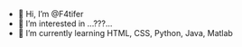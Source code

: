 - 👋 Hi, I’m @F4tifer
- 👀 I’m interested in ...???...
- 🌱 I’m currently learning HTML, CSS, Python, Java, Matlab 

